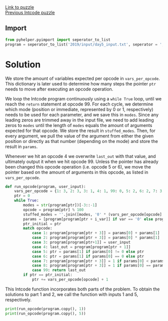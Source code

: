 [Link to puzzle](https://adventofcode.com/2019/day/5)\
[Previous Intcode puzzle](https://github.com/jdesven/Advent-of-Code/blob/5b1c5c37e3d3673eac6729ff14dcd3bcc9d27b38/2019/day2/README.md)
## Import

```python
from pyhelper.pyimport import seperator_to_list
program = seperator_to_list('2019/input/day5_input.txt', seperator = ',', cast = int)
```

# Solution

We store the amount of variables expected per opcode in `vars_per_opcode`. This dictionary is later used to determine how many steps the pointer `ptr` needs to move after executing an opcode operation.

We loop the Intcode program continuously using a `while True` loop, until we reach the `return` statement at opcode 99. For each cycle, we determine which mode (position or immediate, represented by 0 or 1, respectively) needs to be used for each parameter, and we save this in `modes`. Since any leading zeros are trimmed away in the input file, we need to add leading zeros to `modes` until the length of `modes` equals the amount of arguments expected for that opcode. We store the result in `stuffed_modes`. Then, for every argument, we pull the value of the argument from either the given position or directly as that number (depending on the mode) and store the result in `params`.

Whenever we hit an opcode 4 we overwrite `last_out` with that value, and ultimately output it when we hit opcode 99. Unless the pointer has already been changed this opcode operation (i.e. opcode 5 or 6), we move the pointer based on the amount of arguments in this opcode, as listed in `vars_per_opcode`.

``` python
def run_opcode(program, user_input):
    vars_per_opcode = {1: 3, 2: 3, 3: 1, 4: 1, 99: 0, 5: 2, 6: 2, 7: 3, 8: 3}
    ptr = 0
    while True:
        modes = str(program[ptr])[-3::-1]
        opcode = program[ptr] % 100
        stuffed_modes = ''.join([modes, '0' * (vars_per_opcode[opcode] - len(modes))])
        params = [program[program[ptr + i_var]] if var == '0' else program[ptr + i_var] for i_var, var in enumerate(stuffed_modes, start = 1)]
        ptr_initial = ptr
        match opcode:
            case 1: program[program[ptr + 3]] = params[0] + params[1]
            case 2: program[program[ptr + 3]] = params[0] * params[1]
            case 3: program[program[ptr+1]] = user_input
            case 4: last_out = program[program[ptr + 1]]
            case 5: ptr = params[1] if params[0] != 0 else ptr
            case 6: ptr = params[1] if params[0] == 0 else ptr
            case 7: program[program[ptr + 3]] = 1 if params[0] < params[1] else 0
            case 8: program[program[ptr + 3]] = 1 if params[0] == params[1] else 0
            case 99: return last_out
        if ptr == ptr_initial:
            ptr += vars_per_opcode[opcode] + 1
```

This Intcode function incorporates both parts of the problem. To obtain the solutions to part 1 and 2, we call the function with inputs 1 and 5, respectively.

```python
print(run_opcode(program.copy(), 1))
print(run_opcode(program.copy(), 5))
```